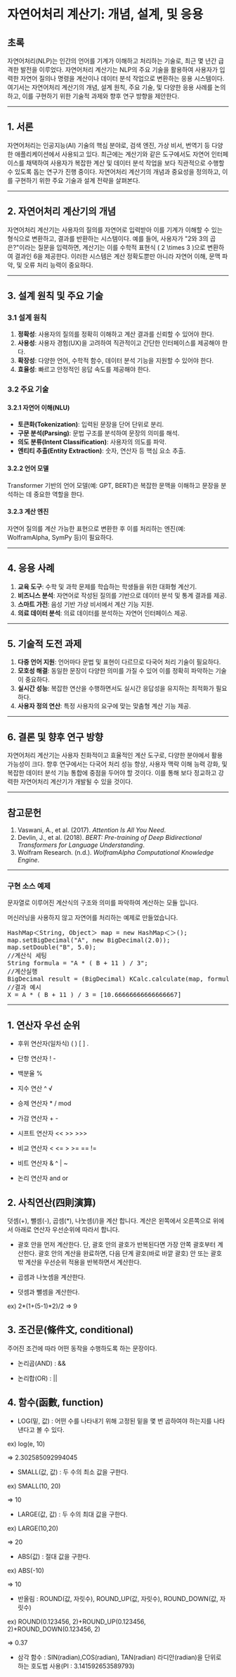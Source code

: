 # 자연어처리 계산기: 개념, 설계, 및 응용

## 초록
자연어처리(NLP)는 인간의 언어를 기계가 이해하고 처리하는 기술로, 최근 몇 년간 급격한 발전을 이루었다. 자연어처리 계산기는 NLP의 주요 기술을 활용하여 사용자가 입력한 자연어 질의나 명령을 계산이나 데이터 분석 작업으로 변환하는 응용 시스템이다. 여기서는 자연어처리 계산기의 개념, 설계 원칙, 주요 기술, 및 다양한 응용 사례를 논의하고, 이를 구현하기 위한 기술적 과제와 향후 연구 방향을 제안한다.

---

## 1. 서론
자연어처리는 인공지능(AI) 기술의 핵심 분야로, 검색 엔진, 가상 비서, 번역기 등 다양한 애플리케이션에서 사용되고 있다. 최근에는 계산기와 같은 도구에서도 자연어 인터페이스를 채택하여 사용자가 복잡한 계산 및 데이터 분석 작업을 보다 직관적으로 수행할 수 있도록 돕는 연구가 진행 중이다. 자연어처리 계산기의 개념과 중요성을 정의하고, 이를 구현하기 위한 주요 기술과 설계 전략을 살펴본다.

---

## 2. 자연어처리 계산기의 개념
자연어처리 계산기는 사용자의 질의를 자연어로 입력받아 이를 기계가 이해할 수 있는 형식으로 변환하고, 결과를 반환하는 시스템이다. 예를 들어, 사용자가 "2와 3의 곱은?"이라는 질문을 입력하면, 계산기는 이를 수학적 표현식 \( 2 \times 3 \)으로 변환하여 결과인 6을 제공한다. 이러한 시스템은 계산 정확도뿐만 아니라 자연어 이해, 문맥 파악, 및 오류 처리 능력이 중요하다.

---

## 3. 설계 원칙 및 주요 기술
### 3.1 설계 원칙
1. **정확성**: 사용자의 질의를 정확히 이해하고 계산 결과를 신뢰할 수 있어야 한다.
2. **사용성**: 사용자 경험(UX)을 고려하여 직관적이고 간단한 인터페이스를 제공해야 한다.
3. **확장성**: 다양한 언어, 수학적 함수, 데이터 분석 기능을 지원할 수 있어야 한다.
4. **효율성**: 빠르고 안정적인 응답 속도를 제공해야 한다.

### 3.2 주요 기술
#### 3.2.1 자연어 이해(NLU)
- **토큰화(Tokenization)**: 입력된 문장을 단어 단위로 분리.
- **구문 분석(Parsing)**: 문법 구조를 분석하여 문장의 의미를 해석.
- **의도 분류(Intent Classification)**: 사용자의 의도를 파악.
- **엔티티 추출(Entity Extraction)**: 숫자, 연산자 등 핵심 요소 추출.

#### 3.2.2 언어 모델
Transformer 기반의 언어 모델(예: GPT, BERT)은 복잡한 문맥을 이해하고 문장을 분석하는 데 중요한 역할을 한다. 

#### 3.2.3 계산 엔진
자연어 질의를 계산 가능한 표현으로 변환한 후 이를 처리하는 엔진(예: WolframAlpha, SymPy 등)이 필요하다.

---

## 4. 응용 사례
1. **교육 도구**: 수학 및 과학 문제를 학습하는 학생들을 위한 대화형 계산기.
2. **비즈니스 분석**: 자연어로 작성된 질의를 기반으로 데이터 분석 및 통계 결과를 제공.
3. **스마트 가전**: 음성 기반 가상 비서에서 계산 기능 지원.
4. **의료 데이터 분석**: 의료 데이터를 분석하는 자연어 인터페이스 제공.

---

## 5. 기술적 도전 과제
1. **다중 언어 지원**: 언어마다 문법 및 표현이 다르므로 다국어 처리 기술이 필요하다.
2. **모호성 해결**: 동일한 문장이 다양한 의미를 가질 수 있어 이를 정확히 파악하는 기술이 중요하다.
3. **실시간 성능**: 복잡한 연산을 수행하면서도 실시간 응답성을 유지하는 최적화가 필요하다.
4. **사용자 정의 연산**: 특정 사용자의 요구에 맞는 맞춤형 계산 기능 제공.

---

## 6. 결론 및 향후 연구 방향
자연어처리 계산기는 사용자 친화적이고 효율적인 계산 도구로, 다양한 분야에서 활용 가능성이 크다. 향후 연구에서는 다국어 처리 성능 향상, 사용자 맥락 이해 능력 강화, 및 복잡한 데이터 분석 기능 통합에 중점을 두어야 할 것이다. 이를 통해 보다 정교하고 강력한 자연어처리 계산기가 개발될 수 있을 것이다.

---

## 참고문헌
1. Vaswani, A., et al. (2017). *Attention Is All You Need*. 
2. Devlin, J., et al. (2018). *BERT: Pre-training of Deep Bidirectional Transformers for Language Understanding*. 
3. Wolfram Research. (n.d.). *WolframAlpha Computational Knowledge Engine*.

---

### 구현 소스 예제
문자열로 이루어진 계산식의 구조와 의미를 파악하여 계산하는 모듈 입니다.

머신러닝을 사용하지 않고 자연어를 처리하는 예제로 만들었습니다.

<pre>
HashMap＜String, Object＞ map = new HashMap＜＞();
map.setBigDecimal("A", new BigDecimal(2.0));
map.setDouble("B", 5.0);
//계산식 세팅   
String formula = "A * ( B + 11 ) / 3";
//계산실행
BigDecimal result = (BigDecimal) KCalc.calculate(map, formula);
//결과 예시
X = A * ( B + 11 ) / 3 = [10.66666666666666667] 
</pre>
***

## 1. 연산자 우선 순위

- 후위 연산자(일차식)    	( ) [ ] .

- 단항 연산자			! -

- 백분율				%

- 지수 연산			^ √

- 승제 연산자			* / mod

- 가감 연산자			+ -

- 시프트 연산자		        << >> >>>

- 비교 연산자			< <= > >= == !=

- 비트 연산자			& ^ | ~

- 논리 연산자			and or
  
## 2. 사칙연산(四則演算)

덧셈(+), 뺄셈(-), 곱셈(*), 나눗셈(/)을 계산 합니다. 계산은 왼쪽에서 오른쪽으로 위에서 아래로 연산자 우선순위에 따라서 합니다.

- 괄호 안을 먼저 계산한다. 단, 괄호 안의 괄호가 반복된다면 가장 안쪽 괄호부터 계산한다. 괄호 안의 계산을 완료하면, 다음 단계 괄호(바로 바깥 괄호) 안 또는 괄호 밖 계산을 우선순위 적용을 반복하면서 계산한다.

- 곱셈과 나눗셈을 계산한다.

- 덧셈과 뺄셈을 계산한다.

ex) 2*(1+(5-1)*2)/2
 => 9

 ## 3. 조건문(條件文, conditional)

 주어진 조건에 따라 어떤 동작을 수행하도록 하는 문장이다. 
 
- 논리곱(AND) : &&
  
- 논리합(OR) : ||

 ## 4. 함수(函數, function)
 
- LOG(밑, 값) : 어떤 수를 나타내기 위해 고정된 밑을 몇 번 곱하여야 하는지를 나타낸다고 볼 수 있다.

ex) log(e, 10)

=> 2.302585092994045

- SMALL(값, 값) : 두 수의 최소 값을 구한다.

ex) SMALL(10, 20)

=> 10

- LARGE(값, 값) : 두 수의 최대 값을 구한다.

ex) LARGE(10,20)

=> 20

- ABS(값) : 절대 값을 구한다.

ex) ABS(-10)

=> 10

- 반올림 : ROUND(값, 자릿수), ROUND_UP(값, 자릿수), ROUND_DOWN(값, 자릿수)

ex) ROUND(0.123456, 2)+ROUND_UP(0.123456, 2)+ROUND_DOWN(0.123456, 2)

=> 0.37

- 삼각 함수 : SIN(radian),COS(radian), TAN(radian)
  라디안(radian)을 단위로 하는 호도법 사용(PI : 3.141592653589793)
